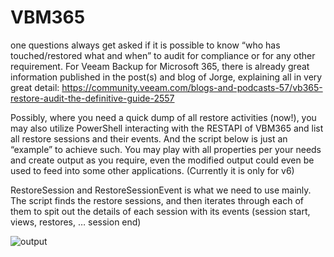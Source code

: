 # VBM365

one questions always get asked if it is possible to know “who has touched/restored what and when” to audit for compliance or for any other requirement. For Veeam Backup for Microsoft 365, there is already great information published in the post(s) and blog of Jorge, explaining all in very great detail: https://community.veeam.com/blogs-and-podcasts-57/vb365-restore-audit-the-definitive-guide-2557

Possibly, where you need a quick dump of all restore activities (now!), you may also utilize PowerShell interacting with the RESTAPI of VBM365 and list all restore sessions and their events. And the script below is just an “example” to achieve such. You may play with all properties per your needs and create output as you require, even the modified output could even be used to feed into some other applications. (Currently it is only for v6)

RestoreSession and RestoreSessionEvent is what we need to use mainly. The script finds the restore sessions, and then iterates through each of them to spit out the details of each session with its events (session start, views, restores, … session end)

![output](https://user-images.githubusercontent.com/111152711/184495601-80089774-7372-4350-a82b-b21e39fb39d5.png)
